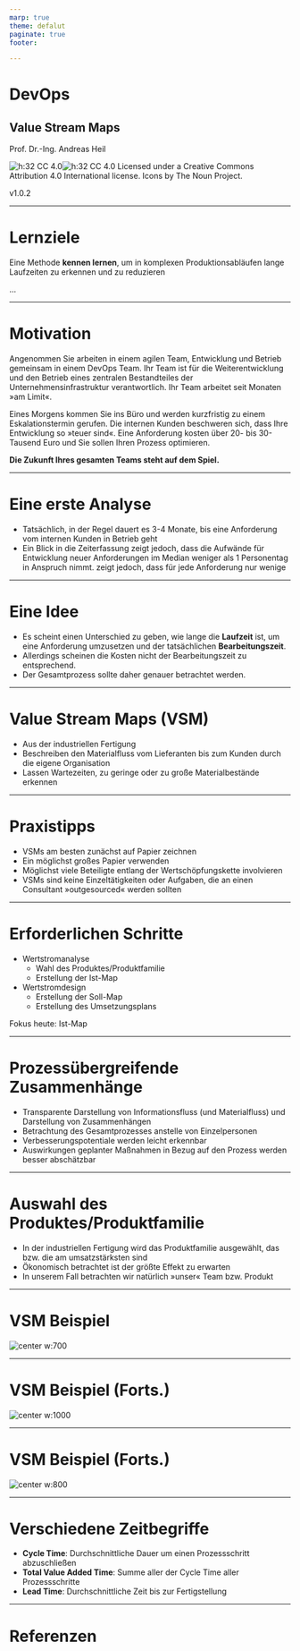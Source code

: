 ```yaml
---
marp: true
theme: defalut
paginate: true
footer: 

---
```

<style>
img[alt~="center"] {
  display: block;
  margin: 0 auto;
}
</style>
# DevOps 
## Value Stream Maps 
Prof. Dr.-Ing. Andreas Heil

![h:32 CC 4.0](../img/cc.svg)![h:32 CC 4.0](../img/by.svg) Licensed under a Creative Commons Attribution 4.0 International license. Icons by The Noun Project.

<!--version-->
v1.0.2
<!--/version-->

---

# Lernziele

Eine Methode **kennen lernen**, um in komplexen Produktionsabläufen lange Laufzeiten zu erkennen und zu reduzieren

...

---

# Motivation 

Angenommen Sie arbeiten in einem agilen Team, Entwicklung und Betrieb gemeinsam in einem DevOps Team. Ihr Team ist für die Weiterentwicklung und den Betrieb eines zentralen Bestandteiles der Unternehmensinfrastruktur verantwortlich. Ihr Team arbeitet seit Monaten »am Limit«. 

Eines Morgens kommen Sie ins Büro und werden kurzfristig zu einem Eskalationstermin gerufen. Die internen Kunden beschweren sich, dass Ihre Entwicklung so »teuer sind«. Eine Anforderung kosten über 20- bis 30-Tausend Euro und Sie sollen Ihren Prozess optimieren.  

**Die Zukunft Ihres gesamten Teams steht auf dem Spiel.**

---

# Eine erste Analyse

* Tatsächlich, in der Regel dauert es 3-4 Monate, bis eine Anforderung vom internen Kunden in Betrieb geht 
* Ein Blick in die Zeiterfassung zeigt jedoch, dass die Aufwände für Entwicklung neuer Anforderungen im Median weniger als 1 Personentag in Anspruch nimmt. zeigt jedoch, dass für jede Anforderung nur wenige 

---

# Eine Idee 

* Es scheint einen Unterschied zu geben, wie lange die **Laufzeit** ist, um eine Anforderung umzusetzen und der tatsächlichen **Bearbeitungszeit**. 
* Allerdings scheinen die Kosten nicht der Bearbeitungszeit zu entsprechend. 
* Der Gesamtprozess sollte daher genauer betrachtet werden.

---

# Value Stream Maps (VSM)

* Aus der industriellen Fertigung 
* Beschreiben den Materialfluss vom Lieferanten bis zum Kunden durch die eigene Organisation
* Lassen Wartezeiten, zu geringe oder zu große Materialbestände erkennen

---

# Praxistipps 

* VSMs am besten zunächst auf Papier zeichnen 
* Ein möglichst großes Papier verwenden
* Möglichst viele Beteiligte entlang der Wertschöpfungskette involvieren 
* VSMs sind keine Einzeltätigkeiten oder Aufgaben, die an einen Consultant »outgesourced« werden sollten

---

# Erforderlichen Schritte

* Wertstromanalyse 
    * Wahl des Produktes/Produktfamilie  
    * Erstellung der Ist-Map
* Wertstromdesign
    * Erstellung der Soll-Map
    * Erstellung des Umsetzungsplans

Fokus heute: Ist-Map

---

# Prozessübergreifende Zusammenhänge

* Transparente Darstellung von Informationsfluss (und Materialfluss) und Darstellung von Zusammenhängen
* Betrachtung des Gesamtprozesses anstelle von Einzelpersonen
* Verbesserungspotentiale werden leicht erkennbar
* Auswirkungen geplanter Maßnahmen in Bezug auf den Prozess werden besser abschätzbar

---

# Auswahl des Produktes/Produktfamilie 

* In der industriellen Fertigung wird das Produktfamilie ausgewählt, das bzw. die am umsatzstärksten sind
* Ökonomisch betrachtet ist der größte Effekt zu erwarten
* In unserem Fall betrachten wir natürlich »unser« Team bzw. Produkt   

---

# VSM Beispiel

![center w:700](../img/devops.10.vsm_part1.de.png)

---

# VSM Beispiel (Forts.)

![center w:1000](../img/devops.10.vsm_part2.de.png)

---


# VSM Beispiel (Forts.)

![center w:800](../img/devops.10.vsm_part3.de.png)

---

# Verschiedene Zeitbegriffe 

* **Cycle Time**: Durchschnittliche Dauer um einen Prozessschritt abzuschließen
* **Total Value Added Time**: Summe aller der Cycle Time aller Prozessschritte 
* **Lead Time**: Durchschnittliche Zeit bis zur Fertigstellung 

---

# Referenzen 


